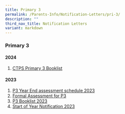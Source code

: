 ```yaml
---
title: Primary 3
permalink: /Parents-Info/Notification-Letters/pri-3/
description: ""
third_nav_title: Notification Letters
variant: markdown
---
```

### Primary 3

#### 2024
1. [CTPS Primary 3 Booklist](/files/2024/P3_booklist_2024.pdf)

#### 2023
1. [P3 Year End assessment schedule 2023](/files/2023/T3/primary%20three%20year-end%20assessment%20schedule%202023.pdf)
2. [Formal Assessment for P3](/files/2023/T1/2023%20Formal%20Assessment%20for%20P3%20(Parent%20notification)%20.pdf)
3. [P3 Booklist 2023](/files/2023/P3%202023%20BOOKLIST.pdf)
4. [Start of Year Notification 2023](/files/2023/T1/2023%20Start%20of%20Year%20Notification_FINAL%20v2.pdf)
